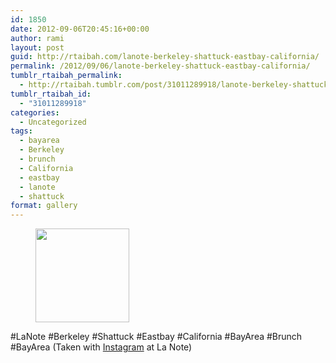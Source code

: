 ```yaml
---
id: 1850
date: 2012-09-06T20:45:16+00:00
author: rami
layout: post
guid: http://rtaibah.com/lanote-berkeley-shattuck-eastbay-california/
permalink: /2012/09/06/lanote-berkeley-shattuck-eastbay-california/
tumblr_rtaibah_permalink:
  - http://rtaibah.tumblr.com/post/31011289918/lanote-berkeley-shattuck-eastbay-california
tumblr_rtaibah_id:
  - "31011289918"
categories:
  - Uncategorized
tags:
  - bayarea
  - Berkeley
  - brunch
  - California
  - eastbay
  - lanote
  - shattuck
format: gallery
---
```

<div id='gallery-62' class='gallery galleryid-1850 gallery-columns-3 gallery-size-thumbnail'>
  <figure class='gallery-item'> 
  
  <div class='gallery-icon landscape'>
    <a href='http://139.59.20.41/2012/09/06/lanote-berkeley-shattuck-eastbay-california/attachment/1851/'><img width="150" height="150" src="http://139.59.20.41/wp-content/uploads/2012/09/tumblr_m9y4bfchq81qb4qlko1_1280-150x150.jpg" class="attachment-thumbnail size-thumbnail" alt="" srcset="http://139.59.20.41/wp-content/uploads/2012/09/tumblr_m9y4bfchq81qb4qlko1_1280-150x150.jpg 150w, http://139.59.20.41/wp-content/uploads/2012/09/tumblr_m9y4bfchq81qb4qlko1_1280-300x300.jpg 300w, http://139.59.20.41/wp-content/uploads/2012/09/tumblr_m9y4bfchq81qb4qlko1_1280-100x100.jpg 100w, http://139.59.20.41/wp-content/uploads/2012/09/tumblr_m9y4bfchq81qb4qlko1_1280.jpg 612w" sizes="100vw" /></a>
  </div></figure>
</div>

#LaNote #Berkeley #Shattuck #Eastbay #California #BayArea #Brunch #BayArea (Taken with [Instagram](http://instagram.com) at La Note)